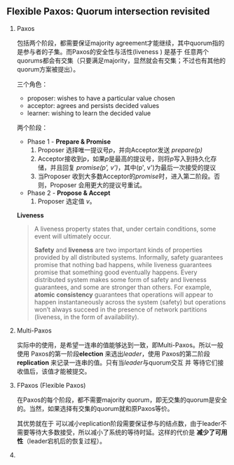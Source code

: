 ## Flexible Paxos: Quorum intersection revisited

1. Paxos

   包括两个阶段，都需要保证majority agreement才能继续，其中quorum指的是参与者的子集。而Paxos的安全性与活性(liveness ) 是基于 任意两个quorums都会有交集（只要满足majority，显然就会有交集；不过也有其他的quorum方案被提出）。

   三个角色：

   - proposer: wishes to have a particular value chosen
   - acceptor: agrees and persists decided values
   - learner: wishing to learn the decided value

   两个阶段：

   - Phase 1 - **Prepare & Promise**
     1. Proposer 选择唯一提议号*p*，并向Acceptor发送 *prepare(p)*
     2. Acceptor接收到*p*，如果*p*是最高的提议号，则将*p*写入到持久化存储，并且回复 *promise(p', v')*，其中(p', v')为最后一次接受的提议
     3. 当Proposer 收到大多数Acceptor的*promise*时，进入第二阶段。否则，Proposer 会用更大的提议号重试。
   - Phase 2 - **Propose & Accept**
     1. Proposer 选定值 *v*。

   **Liveness**

   > A liveness property states that, under certain conditions, some event will ultimately occur. 
   >
   > **Safety** and **liveness** are two important kinds of properties provided by all distributed systems. Informally, safety guarantees promise that nothing bad happens, while liveness guarantees promise that something good eventually happens. Every distributed system makes some form of safety and liveness guarantees, and some are stronger than others. For example, **atomic consistency** guarantees that operations will appear to happen instantaneously across the system (safety) but operations won’t always succeed in the presence of network partitions (liveness, in the form of availability).

2. Multi-Paxos

   实际中的使用，是希望一连串的值能够达到一致，即Multi-Paxos。所以一般使用 Paxos的第一阶段**election** 来选出*leader*，使用  Paxos的第二阶段**replication** 来记录一连串的值。只有当*leader*与quorum交互 并 等待它们接收值后，该值才能被提交。

3. FPaxos (Flexible Paxos)

   在Paxos的每个阶段，都不需要majority quorum，即无交集的quorum是安全的。当然，如果选择有交集的quorum就和原Paxos等价。

   其优势就在于 可以减小replication阶段需要保证参与的结点数，由于leader不需要等待大多数接受，所以减小了系统的等待时延。这样的代价是 **减少了可用性**（leader宕机后的恢复过程）。

4. 

